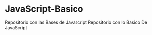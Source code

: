 # JavaScript-Basico
Repositorio con las Bases de Javascript
Repositorio con lo Basico De JavaScript
